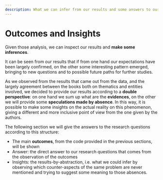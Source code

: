 ```yaml
---
description: What we can infer from our results and some answers to our research questions
---
```


# Outcomes and Insights

Given those analysis, we can inspect our results and **make some inferences**.&#x20;

It can be seen from our results that if from one hand our expectations have been largely confirmed, on the other some interesting pattern emerged, bringing to new questions and to possible future paths for further studies.&#x20;

As we observed from the results that came out from the data, and the largely agreement between the books both on thematics and entities involved, we decided to provide our results according to a **double perspective**: on one hand we sum up what are the **evidences**, on the other we will provide some **speculations made by absence**. In this way, it is possible to make some insights on the actual reality on this phenomenon, giving a different and more inclusive point of view from the one given by the authors.

The following section we will give the answers to the research questions according to this structure:&#x20;

* The main **outcomes**, from the code provided in the previous sections, will be shown
* Answer: the direct answer to our research questions that comes from the observation of the outcomes
* Insights: the results-by-abstraction, i.e. what we could infer by observing which counter-aspects of the same problem are never mentioned and trying to suggest some meaning to those absences.
